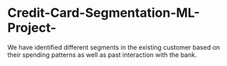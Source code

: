 # Credit-Card-Segmentation-ML-Project-
We have identified different segments in the existing customer based on their spending patterns as well as past interaction with the bank.
